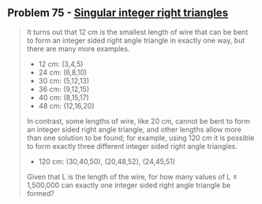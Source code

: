 ## Problem 75 - [Singular integer right triangles](https://projecteuler.net/problem=75)

> It turns out that 12 cm is the smallest length of wire that can be bent to form an integer sided right angle triangle in exactly one way, but there are many more examples.
> 
> - 12 cm: (3,4,5)
> - 24 cm: (6,8,10)
> - 30 cm: (5,12,13)
> - 36 cm: (9,12,15)
> - 40 cm: (8,15,17)
> - 48 cm: (12,16,20)
> 
> In contrast, some lengths of wire, like 20 cm, cannot be bent to form an integer sided right angle triangle, and other lengths allow more than one solution to be found; for example, using 120 cm it is possible to form exactly three different integer sided right angle triangles.
> 
> - 120 cm: (30,40,50), (20,48,52), (24,45,51)
> 
> Given that L is the length of the wire, for how many values of L ≤ 1,500,000 can exactly one integer sided right angle triangle be formed?
